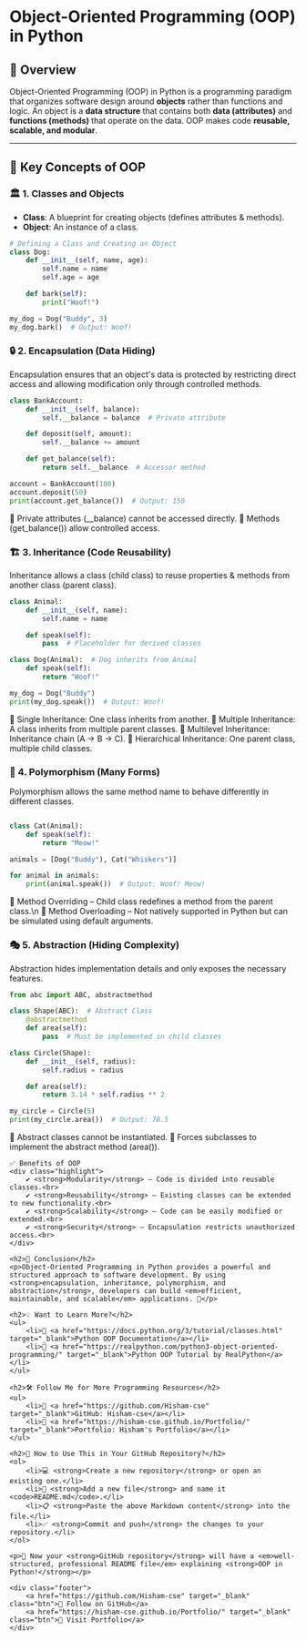 # Object-Oriented Programming (OOP) in Python

## 📌 Overview
Object-Oriented Programming (OOP) in Python is a programming paradigm that organizes software design around **objects** rather than functions and logic. An object is a **data structure** that contains both **data (attributes)** and **functions (methods)** that operate on the data. OOP makes code **reusable, scalable, and modular**.

---

## 🔑 Key Concepts of OOP

### 🏛 1. Classes and Objects
- **Class**: A blueprint for creating objects (defines attributes & methods).
- **Object**: An instance of a class.

```python
# Defining a Class and Creating an Object
class Dog:
    def __init__(self, name, age):
        self.name = name
        self.age = age

    def bark(self):
        print("Woof!")

my_dog = Dog("Buddy", 3)
my_dog.bark()  # Output: Woof!
```

### 🔒 2. Encapsulation (Data Hiding)
Encapsulation ensures that an object's data is protected by restricting direct access and allowing modification only through controlled methods.

```python
class BankAccount:
    def __init__(self, balance):
        self.__balance = balance  # Private attribute

    def deposit(self, amount):
        self.__balance += amount

    def get_balance(self):
        return self.__balance  # Accessor method

account = BankAccount(100)
account.deposit(50)
print(account.get_balance())  # Output: 150
```
🔹 Private attributes (__balance) cannot be accessed directly.
🔹 Methods (get_balance()) allow controlled access.

### 🏗 3. Inheritance (Code Reusability)
Inheritance allows a class (child class) to reuse properties & methods from another class (parent class).

```python
class Animal:
    def __init__(self, name):
        self.name = name

    def speak(self):
        pass  # Placeholder for derived classes

class Dog(Animal):  # Dog inherits from Animal
    def speak(self):
        return "Woof!"

my_dog = Dog("Buddy")
print(my_dog.speak())  # Output: Woof!
```
🔹 Single Inheritance: One class inherits from another.
🔹 Multiple Inheritance: A class inherits from multiple parent classes.
🔹 Multilevel Inheritance: Inheritance chain (A → B → C).
🔹 Hierarchical Inheritance: One parent class, multiple child classes.

### 🔁 4. Polymorphism (Many Forms)
Polymorphism allows the same method name to behave differently in different classes.

```python

class Cat(Animal):
    def speak(self):
        return "Meow!"

animals = [Dog("Buddy"), Cat("Whiskers")]

for animal in animals:
    print(animal.speak())  # Output: Woof! Meow!
```
🔹 Method Overriding – Child class redefines a method from the parent class.\n
🔹 Method Overloading – Not natively supported in Python but can be simulated using default arguments.

### 🎭 5. Abstraction (Hiding Complexity)
Abstraction hides implementation details and only exposes the necessary features.
```python
from abc import ABC, abstractmethod

class Shape(ABC):  # Abstract Class
    @abstractmethod
    def area(self):
        pass  # Must be implemented in child classes

class Circle(Shape):
    def __init__(self, radius):
        self.radius = radius

    def area(self):
        return 3.14 * self.radius ** 2

my_circle = Circle(5)
print(my_circle.area())  # Output: 78.5

```
🔹 Abstract classes cannot be instantiated.
🔹 Forces subclasses to implement the abstract method (area()).


    ✅ Benefits of OOP
    <div class="highlight">
        ✔ <strong>Modularity</strong> – Code is divided into reusable classes.<br>
        ✔ <strong>Reusability</strong> – Existing classes can be extended to new functionality.<br>
        ✔ <strong>Scalability</strong> – Code can be easily modified or extended.<br>
        ✔ <strong>Security</strong> – Encapsulation restricts unauthorized access.<br>
    </div>

    <h2>🎯 Conclusion</h2>
    <p>Object-Oriented Programming in Python provides a powerful and structured approach to software development. By using <strong>encapsulation, inheritance, polymorphism, and abstraction</strong>, developers can build <em>efficient, maintainable, and scalable</em> applications. 🚀</p>

    <h2>💡 Want to Learn More?</h2>
    <ul>
        <li>📌 <a href="https://docs.python.org/3/tutorial/classes.html" target="_blank">Python OOP Documentation</a></li>
        <li>📌 <a href="https://realpython.com/python3-object-oriented-programming/" target="_blank">Python OOP Tutorial by RealPython</a></li>
    </ul>

    <h2>🛠 Follow Me for More Programming Resources</h2>
    <ul>
        <li>🔗 <a href="https://github.com/Hisham-cse" target="_blank">GitHub: Hisham-cse</a></li>
        <li>🔗 <a href="https://hisham-cse.github.io/Portfolio/" target="_blank">Portfolio: Hisham's Portfolio</a></li>
    </ul>

    <h2>📄 How to Use This in Your GitHub Repository?</h2>
    <ol>
        <li>💻 <strong>Create a new repository</strong> or open an existing one.</li>
        <li>📁 <strong>Add a new file</strong> and name it <code>README.md</code>.</li>
        <li>📋 <strong>Paste the above Markdown content</strong> into the file.</li>
        <li>✅ <strong>Commit and push</strong> the changes to your repository.</li>
    </ol>

    <p>🚀 Now your <strong>GitHub repository</strong> will have a <em>well-structured, professional README file</em> explaining <strong>OOP in Python!</strong></p>

    <div class="footer">
        <a href="https://github.com/Hisham-cse" target="_blank" class="btn">🌟 Follow on GitHub</a>
        <a href="https://hisham-cse.github.io/Portfolio/" target="_blank" class="btn">🔗 Visit Portfolio</a>
    </div>


